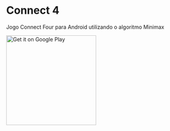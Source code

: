 # Connect 4
Jogo Connect Four para Android utilizando o algoritmo Minimax

<a href='https://play.google.com/store/apps/details?id=puc.connectfour&pcampaignid=MKT-Other-global-all-co-prtnr-py-PartBadge-Mar2515-1'><img alt='Get it on Google Play' src='https://play.google.com/intl/en_us/badges/images/generic/en_badge_web_generic.png' width='240'/></a>
